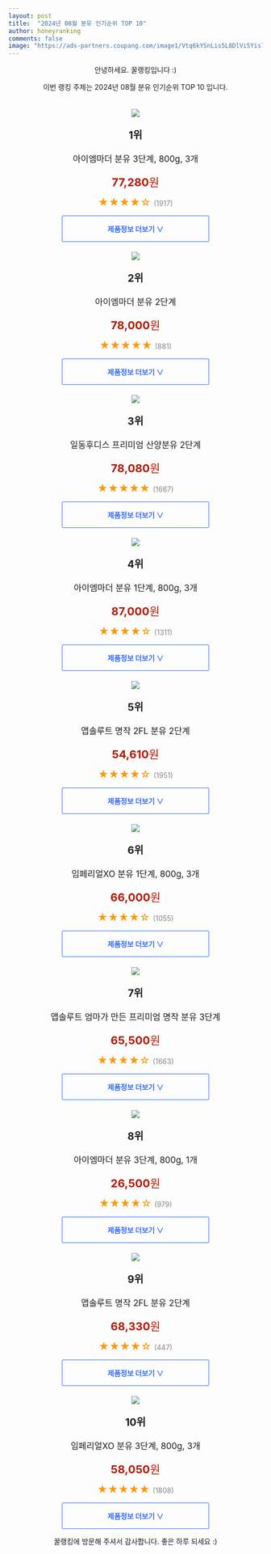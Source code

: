 ```yaml
---
layout: post
title:  "2024년 08월 분유 인기순위 TOP 10"
author: honeyranking
comments: false
image: "https://ads-partners.coupang.com/image1/Vtq6kYSnLis5L8DlVi5YisldqOhrhDg9B4oV-LzYkBtTzOqf0PZupL84CNIR4-Hld8acQfUlJX_eva6BwjPj14ikDPjHJY-QKXzTaQK1cHhsatLF-RU1qiKfUahT6xvB1NfkLwbVWYCp0XbnEnZ2P2X9rrCEdxCYb5-9wkEi3ZrRzk0docsPyUCdEI6T5-nBCaIh3MjhAfOSOyIEGYQ-izeLN1odVy66S27Jiuc2G9dsnypDPr_CPq8SXwaUT2fmCNAxyz1FO2GWMZ0QmRdxc6K0wdlCRmp5GKWJHuDn3A=="
---
```

<p style="text-align: center;">안녕하세요. 꿀랭킹입니다 :)</p>
<p style="text-align: center;">이번 랭킹 주제는 2024년 08월 분유 인기순위 TOP 10 입니다.</p><center><img src="https://ads-partners.coupang.com/image1/Vtq6kYSnLis5L8DlVi5YisldqOhrhDg9B4oV-LzYkBtTzOqf0PZupL84CNIR4-Hld8acQfUlJX_eva6BwjPj14ikDPjHJY-QKXzTaQK1cHhsatLF-RU1qiKfUahT6xvB1NfkLwbVWYCp0XbnEnZ2P2X9rrCEdxCYb5-9wkEi3ZrRzk0docsPyUCdEI6T5-nBCaIh3MjhAfOSOyIEGYQ-izeLN1odVy66S27Jiuc2G9dsnypDPr_CPq8SXwaUT2fmCNAxyz1FO2GWMZ0QmRdxc6K0wdlCRmp5GKWJHuDn3A==" style="margin-top:20px" /></center><p style="text-align: center; font-size: 20px"><b>1위</b></p><p style="text-align: center; font-size: 17px">아이엠마더 분유 3단계, 800g, 3개</p><p style="text-align: center;"><span style="color: #b61800; font-size: 22px;"><b>77,280</b>원</span></p><p style="text-align: center;"><span style="color: #ff9600; font-size: 20px;">★★★★☆ </span><span style="color: #878787;">(1917)</span></p><center><a href="https://link.coupang.com/re/AFFSDP?lptag=AF3899140&subid=honeyrank&pageKey=7055016170&itemId=17477124809&vendorItemId=84644698816&traceid=V0-153-e330868f58bcf5b2&clickBeacon=978dfd20-5be8-11ef-a11c-ad2071b93187%7E3&requestid=20240817010000474011102321&token=31850C%7CMIXED"><div style="font-size: 14px; display: inline-block; padding: 15px 90px; color: #346aff; border-radius: 2px; border: 1px solid #346aff; cursor: pointer;"><b>제품정보 더보기 &or;</b></div></a></center><center><img src="https://ads-partners.coupang.com/image1/Ja4wVO6_BZTz9SIPJUf4KYpaade119jAc51oOopBl3UAOSF0NJcZRNzUbanfMOLt6Zdr9p3-bUB0MG8Uv2hAC4ga11n0Wym_ke5f189KhP0_xc3j3FkCJKMR7VUchUUB7g0AYMTyxp4YrncQW-fjVG_dAGHiE2zoprjBqWAmIrSH7V_o0juK2tuWeWchf2gRTSmQGyGVlx4SndegGD5igoIS236zpLF6d3AoQRskmdtiVORaUtJoX-76-BJsRCVkwY_N_w28uUaYnHTKDK6wbd7wJuyfbLwhctSbhA==" style="margin-top:20px" /></center><p style="text-align: center; font-size: 20px"><b>2위</b></p><p style="text-align: center; font-size: 17px">아이엠마더 분유 2단계</p><p style="text-align: center;"><span style="color: #b61800; font-size: 22px;"><b>78,000</b>원</span></p><p style="text-align: center;"><span style="color: #ff9600; font-size: 20px;">★★★★★ </span><span style="color: #878787;">(881)</span></p><center><a href="https://link.coupang.com/re/AFFSDP?lptag=AF3899140&subid=honeyrank&pageKey=7510979433&itemId=19680026937&vendorItemId=86785422054&traceid=V0-153-0cc18d74a03f7293&requestid=20240817010000474011102321&token=31850C%7CMIXED"><div style="font-size: 14px; display: inline-block; padding: 15px 90px; color: #346aff; border-radius: 2px; border: 1px solid #346aff; cursor: pointer;"><b>제품정보 더보기 &or;</b></div></a></center><center><img src="https://ads-partners.coupang.com/image1/UCWXOcjpihA8w_j_UMywv9TKUakwtA5hMm9UWiGjTLJ4-gjSVhoHMFTceJDXshGUArrRNjN7Ce1uSVJ2hKFXsgve9v6kOSEV95jTSKwFC-PRJK0kQkCfBY4_q1pWuq6yMMcO5TtrAR8nexWJ5aAPfX12jcjiFc5rvqPQeyMoflNDoW6M4CZ1Bkj5eA1_V8xlCukhkZfi7gKJ4HvNz5edo7hiX3BR2shCpGdV2YMsNlYu9uY1z5t_TknnY-pyBJ6ZnFtMR6Hau3zF2ax0ivTzJdM9U2iAFLnHLij9" style="margin-top:20px" /></center><p style="text-align: center; font-size: 20px"><b>3위</b></p><p style="text-align: center; font-size: 17px">일동후디스 프리미엄 산양분유 2단계</p><p style="text-align: center;"><span style="color: #b61800; font-size: 22px;"><b>78,080</b>원</span></p><p style="text-align: center;"><span style="color: #ff9600; font-size: 20px;">★★★★★ </span><span style="color: #878787;">(1667)</span></p><center><a href="https://link.coupang.com/re/AFFSDP?lptag=AF3899140&subid=honeyrank&pageKey=6493104250&itemId=18968754306&vendorItemId=85072690844&traceid=V0-153-3c9f5de1fdb2dce2&requestid=20240817010000474011102321&token=31850C%7CMIXED"><div style="font-size: 14px; display: inline-block; padding: 15px 90px; color: #346aff; border-radius: 2px; border: 1px solid #346aff; cursor: pointer;"><b>제품정보 더보기 &or;</b></div></a></center><center><img src="https://ads-partners.coupang.com/image1/CwKlBbHY7Tj4bPchCyvq9Q4uf65eEsx-gD3mgpigjUypuLtD946X7ITn671U5EU0q388snVBGBR5oJ2wUprX_f4HO0iMO65LDhyha8xrlNejak9gBfVWNhkRozidmwc-pdpuCWTcU0CpJOR7X_wB3BumJ4x2jP4_gIqAYh9LOX-tugVFfVVzYeKFAwg9mdsdP-0pOaZi-VFqykWzCUndUQH0q61uZRKqFECAzlorgf4SdqT9s8xWEIXEJrVANZji0-n-_WUOiZA1gw5vQ8DXh65-tOM5g1TMOB_G9uSp640X" style="margin-top:20px" /></center><p style="text-align: center; font-size: 20px"><b>4위</b></p><p style="text-align: center; font-size: 17px">아이엠마더 분유 1단계, 800g, 3개</p><p style="text-align: center;"><span style="color: #b61800; font-size: 22px;"><b>87,000</b>원</span></p><p style="text-align: center;"><span style="color: #ff9600; font-size: 20px;">★★★★☆ </span><span style="color: #878787;">(1311)</span></p><center><a href="https://link.coupang.com/re/AFFSDP?lptag=AF3899140&subid=honeyrank&pageKey=7047433861&itemId=17443781043&vendorItemId=84612405254&traceid=V0-153-8c737a186c5f7493&clickBeacon=978dfd20-5be8-11ef-9171-bd94c41cbf76%7E3&requestid=20240817010000474011102321&token=31850C%7CMIXED"><div style="font-size: 14px; display: inline-block; padding: 15px 90px; color: #346aff; border-radius: 2px; border: 1px solid #346aff; cursor: pointer;"><b>제품정보 더보기 &or;</b></div></a></center><center><img src="https://ads-partners.coupang.com/image1/eUneiHtuWvVF_yY3eVVXvcIj80Anoi5_NeYu2AX1Iv74miQDMafRPvNvR334qL4KlQeA-nDgUBr8Rl2yo2l2H4twb_mxxE1m6nQKLaNIeBD5wro1aeSDyebqJhDRQaSDqPQFUku81yyQa1PCygSxlLKqHru2V6P_zVTZGZpSmUUjLoemoiBikNAr2cehwYLoQTBcaPCF0ArjKPa9Aj7Ut2migUu07YSmguiULvJrBCDEQUkj8tuJD9BMEQokc6jixnCWHrF4tsfVcf-C5P9AQuLTGz_lxDPTIsAQ" style="margin-top:20px" /></center><p style="text-align: center; font-size: 20px"><b>5위</b></p><p style="text-align: center; font-size: 17px">앱솔루트 명작 2FL 분유 2단계</p><p style="text-align: center;"><span style="color: #b61800; font-size: 22px;"><b>54,610</b>원</span></p><p style="text-align: center;"><span style="color: #ff9600; font-size: 20px;">★★★★☆ </span><span style="color: #878787;">(1951)</span></p><center><a href="https://link.coupang.com/re/AFFSDP?lptag=AF3899140&subid=honeyrank&pageKey=7308156780&itemId=11615060339&vendorItemId=78889733722&traceid=V0-153-c5f97f1f83f649b2&requestid=20240817010000474011102321&token=31850C%7CMIXED"><div style="font-size: 14px; display: inline-block; padding: 15px 90px; color: #346aff; border-radius: 2px; border: 1px solid #346aff; cursor: pointer;"><b>제품정보 더보기 &or;</b></div></a></center><center><img src="https://ads-partners.coupang.com/image1/d7P140aXjEdV38p5d8yKOS9hKzAdbuiQTaxGlNsTa11ZnKgzafl86P9zPQ9uUxQItlg58R4K4KqWej_7Ov2EbvMi1uS1a8_oAmMXv8LiIX49BY-EYJg_UEd6-63HntgxePl1pb_BmNZmCYd5SFAjytt5iEHgDER7ZdxVLEjafbnjWYBZm7K4BlLkt2auOA-CiVpjfrWgTtLAEFjY2Jh_u4zcb8VyPh1i6BKS-pOjMJudOV1MISgB2tQN0AMtmEB7gzmr1mP_uWoQI9KtomJWhyLFqp1hGk17NuNePeDBk78=" style="margin-top:20px" /></center><p style="text-align: center; font-size: 20px"><b>6위</b></p><p style="text-align: center; font-size: 17px">임페리얼XO 분유 1단계, 800g, 3개</p><p style="text-align: center;"><span style="color: #b61800; font-size: 22px;"><b>66,000</b>원</span></p><p style="text-align: center;"><span style="color: #ff9600; font-size: 20px;">★★★★☆ </span><span style="color: #878787;">(1055)</span></p><center><a href="https://link.coupang.com/re/AFFSDP?lptag=AF3899140&subid=honeyrank&pageKey=7750218300&itemId=9869583500&vendorItemId=84612405312&traceid=V0-153-6e0d3c334e243fe0&clickBeacon=978dfd20-5be8-11ef-8fd7-f5d783634d1b%7E3&requestid=20240817010000474011102321&token=31850C%7CMIXED"><div style="font-size: 14px; display: inline-block; padding: 15px 90px; color: #346aff; border-radius: 2px; border: 1px solid #346aff; cursor: pointer;"><b>제품정보 더보기 &or;</b></div></a></center><center><img src="https://ads-partners.coupang.com/image1/Bot9H4Nj8aDH7EYzBrZn-rGOZYf-hO_Y0EXJmX0ckKs4tq1hhCOGloxIvTiTT6Bpn85WQYLeCGAKp9xx334Ag8Ezuu_K-FGZS0bXI-lFFgRnssO04q8Ln0RejOixRA2izsBKR5Yt-Zj3ocfg4Qt_7RwoePHZMO3Yw_xodOZW77tWx25QG_z-8EMg8zJxjQ8uAxnCk42u9mM5bZjNyxHc6_7K6vkv2ErfHZuoDDHzP6aQQ7w2lC9nTpV3RcN1NXam46973paOp2RvozT-S0MSbW8WjUH3ZTFLXvP2Xg==" style="margin-top:20px" /></center><p style="text-align: center; font-size: 20px"><b>7위</b></p><p style="text-align: center; font-size: 17px">앱솔루트 엄마가 만든 프리미엄 명작 분유 3단계</p><p style="text-align: center;"><span style="color: #b61800; font-size: 22px;"><b>65,500</b>원</span></p><p style="text-align: center;"><span style="color: #ff9600; font-size: 20px;">★★★★☆ </span><span style="color: #878787;">(1663)</span></p><center><a href="https://link.coupang.com/re/AFFSDP?lptag=AF3899140&subid=honeyrank&pageKey=6122491494&itemId=11615060388&vendorItemId=79104303127&traceid=V0-153-8eb32cd5dc7b6b1e&requestid=20240817010000474011102321&token=31850C%7CMIXED"><div style="font-size: 14px; display: inline-block; padding: 15px 90px; color: #346aff; border-radius: 2px; border: 1px solid #346aff; cursor: pointer;"><b>제품정보 더보기 &or;</b></div></a></center><center><img src="https://ads-partners.coupang.com/image1/WY4ZL_SVfFERng98WY4cOgY9YjluzuMyX_NtQOXx8PMAw8wr4hOopOJ_9Wi1kAlSnHegUy0ioQvMz-vhvhv3EKLvwz_AntlPzFNhQEFf3HmbJiZ8n7QCkc5icJH35kxjOWQH81k24NagGbNIj38pxlxDC1hfHo28pfOiDfewvMPRxxVYGQAzYYo0Xq3KZ-PnO0gtnORF9FePYD7V141VovZxLd1TEmRAUFW8h1DWD8W0nn2vvb1Lw7vtTxlENoyffXH5vF3OTMIwXQfx0TwDuX0c-_0bsf0CBBiUbKoP" style="margin-top:20px" /></center><p style="text-align: center; font-size: 20px"><b>8위</b></p><p style="text-align: center; font-size: 17px">아이엠마더 분유 3단계, 800g, 1개</p><p style="text-align: center;"><span style="color: #b61800; font-size: 22px;"><b>26,500</b>원</span></p><p style="text-align: center;"><span style="color: #ff9600; font-size: 20px;">★★★★☆ </span><span style="color: #878787;">(979)</span></p><center><a href="https://link.coupang.com/re/AFFSDP?lptag=AF3899140&subid=honeyrank&pageKey=7055016170&itemId=17477124805&vendorItemId=84644698802&traceid=V0-153-e330868f58bcf5b2&clickBeacon=978dfd20-5be8-11ef-8694-25f7120d97e4%7E3&requestid=20240817010000474011102321&token=31850C%7CMIXED"><div style="font-size: 14px; display: inline-block; padding: 15px 90px; color: #346aff; border-radius: 2px; border: 1px solid #346aff; cursor: pointer;"><b>제품정보 더보기 &or;</b></div></a></center><center><img src="https://ads-partners.coupang.com/image1/gG51kdO8qZQhe0P1gFHBc6WdpZFU9p2djm-f8E2YXqJSE59_OPUbukJal-ixyS0V4Si2DdAcA5uJi_igpWysL1b9pzHyUpodp-7QTtN-EnBC_3XziyyFYOLctEF6CvZEtunrhoT7LaxHl10DDRoN85Bzz4SstCqhotNpIG39No-ZcWCRKNOhhq_rHW-mYeVkqifJm1zTXT8-hgluyjgbdbwH6PXeDQ3YZXN2-HJLWNxBIz0EgpqfYh-fuwQTw4tKzeznVJur3ip9vi599cy3uL8cDHRSwu0B-oU=" style="margin-top:20px" /></center><p style="text-align: center; font-size: 20px"><b>9위</b></p><p style="text-align: center; font-size: 17px">앱솔루트 명작 2FL 분유 2단계</p><p style="text-align: center;"><span style="color: #b61800; font-size: 22px;"><b>68,330</b>원</span></p><p style="text-align: center;"><span style="color: #ff9600; font-size: 20px;">★★★★☆ </span><span style="color: #878787;">(447)</span></p><center><a href="https://link.coupang.com/re/AFFSDP?lptag=AF3899140&subid=honeyrank&pageKey=7308156780&itemId=18716589302&vendorItemId=84191425745&traceid=V0-153-c5f97f1f83f649b2&requestid=20240817010000474011102321&token=31850C%7CMIXED"><div style="font-size: 14px; display: inline-block; padding: 15px 90px; color: #346aff; border-radius: 2px; border: 1px solid #346aff; cursor: pointer;"><b>제품정보 더보기 &or;</b></div></a></center><center><img src="https://ads-partners.coupang.com/image1/IQhVhls2qJcDIcgNIWcV-PNtDQB_8rgRt7lVw5BShirjH2ylXYfiTA28S42c_N_ErX5LJLu2cfw6ybZvslMm5shAAISLD23YDWd9VBm39VoPiEwwvD9ZbfYGI2MdD8ClUrCafSD2H0eGSKyvEpGCDX_VvxE4B6ayraeQSOQHgFKv61i4hgqQCEpqBr6kmyVU0oBJlqfCWly_5JzHbknLVLWKaPp0gjBxPBgYMKOw0VLHGFBMYFZYhxtUvAuWRm2_SBNo5ixvf00XEjmGK0dLUv_A60lURj1XcFg-J3DoYA==" style="margin-top:20px" /></center><p style="text-align: center; font-size: 20px"><b>10위</b></p><p style="text-align: center; font-size: 17px">임페리얼XO 분유 3단계, 800g, 3개</p><p style="text-align: center;"><span style="color: #b61800; font-size: 22px;"><b>58,050</b>원</span></p><p style="text-align: center;"><span style="color: #ff9600; font-size: 20px;">★★★★★ </span><span style="color: #878787;">(1808)</span></p><center><a href="https://link.coupang.com/re/AFFSDP?lptag=AF3899140&subid=honeyrank&pageKey=7298200643&itemId=17443781118&vendorItemId=84612405294&traceid=V0-153-e96594e9ef0c3123&clickBeacon=978dfd20-5be8-11ef-9d23-590fa70c613d%7E3&requestid=20240817010000474011102321&token=31850C%7CMIXED"><div style="font-size: 14px; display: inline-block; padding: 15px 90px; color: #346aff; border-radius: 2px; border: 1px solid #346aff; cursor: pointer;"><b>제품정보 더보기 &or;</b></div></a></center><p style="text-align: center;">꿀랭킹에 방문해 주셔서 감사합니다. 좋은 하루 되세요 :)</p>